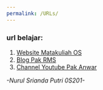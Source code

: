 ```yaml
---
permalink: /URLs/
---
```


### url belajar:
1. [Website Matakuliah OS](https://os.vlsm.org/)
2. [Blog Pak RMS](https://rahmatm.samik-ibrahim.vlsm.org/)
3. [Channel Youtube Pak Anwar](https://www.youtube.com/channel/UCi3sVI10RtRaVWuq1SOVaSg)

*-Nurul Srianda Putri 0S201-*